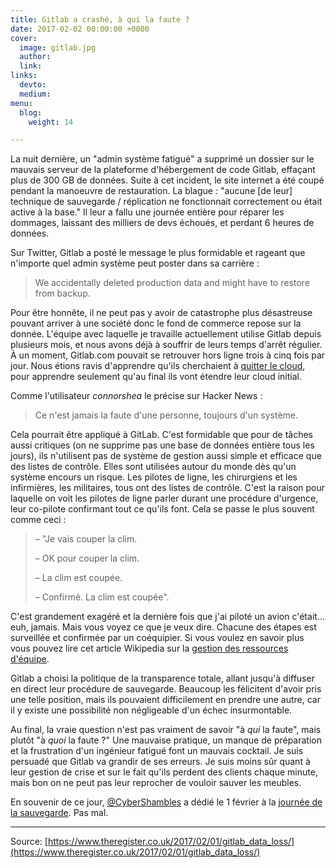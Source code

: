 ```yaml
---
title: Gitlab a crashé, à qui la faute ?
date: 2017-02-02 00:00:00 +0000
cover:
  image: gitlab.jpg
  author: 
  link: 
links:
  devto: 
  medium: 
menu:
  blog:
    weight: 14

---
```

La nuit dernière, un "admin système fatigué" a supprimé un dossier sur le mauvais serveur de la plateforme d'hébergement de code Gitlab, effaçant plus de 300 GB de données. Suite à cet incident, le site internet a été coupé pendant la manoeuvre de restauration. La blague : "aucune [de leur] technique de sauvegarde / réplication ne fonctionnait correctement ou était active à la base." Il leur a fallu une journée entière pour réparer les dommages, laissant des milliers de devs échoués, et perdant 6 heures de données.

Sur Twitter, Gitlab a posté le message le plus formidable et rageant que n'importe quel admin système peut poster dans sa carrière :

> We accidentally deleted production data and might have to restore from backup.

Pour être honnête, il ne peut pas y avoir de catastrophe plus désastreuse pouvant arriver à une société donc le fond de commerce repose sur la donnée. L'équipe avec laquelle je travaille actuellement utilise Gitlab depuis plusieurs mois, et nous avons déjà à souffrir de leurs temps d'arrêt régulier. À un moment, Gitlab.com pouvait se retrouver hors ligne trois à cinq fois par jour. Nous étions ravis d'apprendre qu'ils cherchaient à [quitter le cloud](https://about.gitlab.com/2016/12/11/proposed-server-purchase-for-gitlab-com/), pour apprendre seulement qu'au final ils vont étendre leur cloud initial.

Comme l'utilisateur *connorshea* le précise sur Hacker News :

> Ce n'est jamais la faute d'une personne, toujours d'un système.

Cela pourrait être appliqué à GitLab. C'est formidable que pour de tâches aussi critiques (on ne supprime pas une base de données entière tous les jours), ils n'utilisent pas de système de gestion aussi simple et efficace que des listes de contrôle. Elles sont utilisées autour du monde dès qu'un système encours un risque. Les pilotes de ligne, les chirurgiens et les infirmières, les militaires, tous ont des listes de contrôle. C'est la raison pour laquelle on voit les pilotes de ligne parler durant une procédure d'urgence, leur co-pilote confirmant tout ce qu'ils font. Cela se passe le plus souvent comme ceci :

> – "Je vais couper la clim.
>
> – OK pour couper la clim.
>
> – La clim est coupée.
>
> – Confirmé. La clim est coupée".

C'est grandement exagéré et la dernière fois que j'ai piloté un avion c'était... euh, jamais. Mais vous voyez ce que je veux dire. Chacune des étapes est surveillée et confirmée par un coéquipier. Si vous voulez en savoir plus vous pouvez lire cet article Wikipedia sur la [gestion des ressources d'équipe](https://en.wikipedia.org/wiki/Crew_resource_management).

Gitlab a choisi la politique de la transparence totale, allant jusqu'à diffuser en direct leur procédure de sauvegarde. Beaucoup les félicitent d'avoir pris une telle position, mais ils pouvaient difficilement en prendre une autre, car il y existe une possibilité non  négligeable d'un échec insurmontable.

Au final, la vraie question n'est pas vraiment de savoir "à *qui* la faute", mais plutôt "à *quoi* la faute ?" Une mauvaise pratique, un manque de préparation et la frustration d'un ingénieur fatigué font un mauvais cocktail. Je suis persuadé que Gitlab va grandir de ses erreurs. Je suis moins sûr quant à leur gestion de crise et sur le fait qu'ils perdent des clients chaque minute, mais bon on ne peut pas leur reprocher de vouloir sauver les meubles.

En souvenir de ce jour, [@CyberShambles](https://twitter.com/CyberShambles) a dédié le 1 février à la [journée de la sauvegarde](http://checkyourbackups.work/). Pas mal.

---
Source: [https://www.theregister.co.uk/2017/02/01/gitlab_data_loss/](https://www.theregister.co.uk/2017/02/01/gitlab_data_loss/)
